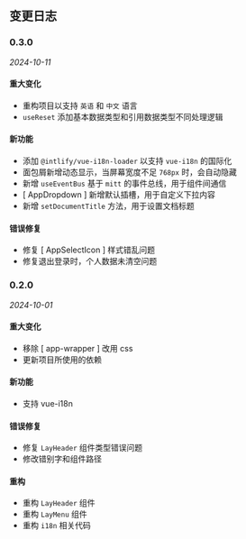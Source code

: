 ## 变更日志

### 0.3.0

_2024-10-11_

#### 重大变化

- 重构项目以支持 `英语` 和 `中文` 语言
- `useReset` 添加基本数据类型和引用数据类型不同处理逻辑

#### 新功能
- 添加 `@intlify/vue-i18n-loader` 以支持 `vue-i18n` 的国际化
- 面包屑新增动态显示，当屏幕宽度不足 `768px` 时，会自动隐藏
- 新增 `useEventBus` 基于 `mitt` 的事件总线，用于组件间通信
- [ AppDropdown ] 新增默认插槽，用于自定义下拉内容
- 新增 `setDocumentTitle` 方法，用于设置文档标题

#### 错误修复

- 修复 [ AppSelectIcon ] 样式错乱问题
- 修复退出登录时，个人数据未清空问题

### 0.2.0

_2024-10-01_

#### 重大变化

- 移除 [ app-wrapper ] 改用 css
- 更新项目所使用的依赖

#### 新功能

- 支持 vue-i18n

#### 错误修复

- 修复 `LayHeader` 组件类型错误问题
- 修改错别字和组件路径

#### 重构 

- 重构 `LayHeader` 组件
- 重构 `LayMenu` 组件
- 重构 `i18n` 相关代码
